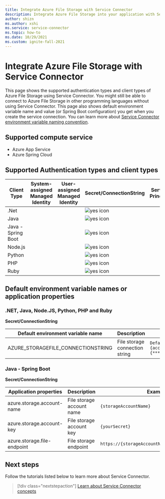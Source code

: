 ```yaml
---
title: Integrate Azure File Storage with Service Connector
description: Integrate Azure File Storage into your application with Service Connector
author: shizn
ms.author: xshi
ms.service: service-connector
ms.topic: how-to
ms.date: 10/29/2021
ms.custom: ignite-fall-2021
---
```


# Integrate Azure File Storage with Service Connector

This page shows the supported authentication types and client types of Azure File Storage using Service Connector. You might still be able to connect to Azure File Storage in other programming languages without using Service Connector. This page also shows default environment variable name and value (or Spring Boot configuration) you get when you create the service connection. You can learn more about [Service Connector environment variable naming convention](concept-service-connector-internals.md).

## Supported compute service

- Azure App Service
- Azure Spring Cloud

## Supported Authentication types and client types

| Client Type | System-assigned Managed Identity | User-assigned Managed Identity | Secret/ConnectionString | Service Principal |
| --- | --- | --- | --- | --- |
| .Net | | | ![yes icon](./media/green-check.png) | |
| Java | | | ![yes icon](./media/green-check.png) | |
| Java - Spring Boot | | | ![yes icon](./media/green-check.png) | |
| Node.js | | | ![yes icon](./media/green-check.png) | |
| Python | | | ![yes icon](./media/green-check.png) | |
| PHP | | | ![yes icon](./media/green-check.png) | |
| Ruby | | | ![yes icon](./media/green-check.png) | |



## Default environment variable names or application properties

### .NET, Java, Node.JS, Python, PHP and Ruby

**Secret/ConnectionString**

| Default environment variable name | Description | Example value |
| --- | --- | --- |
| AZURE_STORAGEFILE_CONNECTIONSTRING | File storage connection string | `DefaultEndpointsProtocol=https;AccountName={accountName};AccountKey={****};EndpointSuffix=core.windows.net` |


### Java - Spring Boot

**Secret/ConnectionString**

| Application properties | Description | Example value |
| --- | --- | --- |
| azure.storage.account-name | File storage account name | `{storageAccountName}` |
| azure.storage.account-key | File storage account key | `{yourSecret}` |
| azure.storage.file-endpoint | File storage endpoint | `https://{storageAccountName}.file.core.windows.net/` |


## Next steps

Follow the tutorials listed below to learn more about Service Connector.

> [!div class="nextstepaction"]
> [Learn about Service Connector concepts](./concept-service-connector-internals.md)
